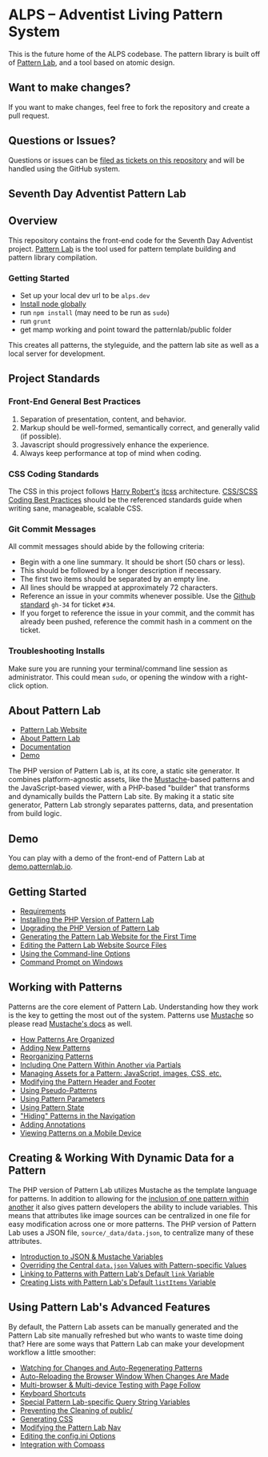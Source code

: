 # ALPS – Adventist Living Pattern System

This is the future home of the ALPS codebase. The pattern library is built off of [Pattern Lab](http://patternlab.io/), and a tool based on atomic design.

## Want to make changes?
If you want to make changes, feel free to fork the repository and create a pull request.

## Questions or Issues?
Questions or issues can be [filed as tickets on this repository](https://github.com/adventistchurch/alps/issues) and will be handled using the GitHub system.

## Seventh Day Adventist Pattern Lab

## Overview
This repository contains the front-end code for the Seventh Day Adventist project. [Pattern Lab](http://patternlab.io/) is the tool used for pattern template building and pattern library compilation.

### Getting Started

- Set up your local dev url to be `alps.dev`
- [Install node globally](https://docs.npmjs.com/getting-started/installing-node)
- run `npm install` (may need to be run as `sudo`)
- run `grunt`
- get mamp working and point toward the patternlab/public folder

This creates all patterns, the styleguide, and the pattern lab site as well as a local server for development.

## Project Standards

### Front-End General Best Practices
1. Separation of presentation, content, and behavior.
2. Markup should be well-formed, semantically correct, and generally valid (if possible).
3. Javascript should progressively enhance the experience.
4. Always keep performance at top of mind when coding.

### CSS Coding Standards
The CSS in this project follows [Harry Robert's](http://csswizardry.com/) [itcss](http://itcss.io/) architecture. [CSS/SCSS Coding Best Practices](http://cssguidelin.es/) should be the referenced standards guide when writing sane, manageable, scalable CSS.

### Git Commit Messages
All commit messages should abide by the following criteria:

* Begin with a one line summary. It should be short (50 chars or less).
* This should be followed by a longer description if necessary.
* The first two items should be separated by an empty line.
* All lines should be wrapped at approximately 72 characters.
* Reference an issue in your commits whenever possible. Use the [Github standard](https://help.github.com/articles/closing-issues-via-commit-messages/) ```gh-34``` for ticket ```#34```.
* If you forget to reference the issue in your commit, and the commit has already been pushed, reference the commit hash in a comment on the ticket.

### Troubleshooting Installs

Make sure you are running your terminal/command line session as administrator. This could mean `sudo`, or opening the window with a right-click option.

## About Pattern Lab
- [Pattern Lab Website](http://patternlab.io/)
- [About Pattern Lab](http://patternlab.io/about.html)
- [Documentation](http://patternlab.io/docs/index.html)
- [Demo](http://demo.patternlab.io/)

The PHP version of Pattern Lab is, at its core, a static site generator. It combines platform-agnostic assets, like the [Mustache](http://mustache.github.io/)-based patterns and the JavaScript-based viewer, with a PHP-based "builder" that transforms and dynamically builds the Pattern Lab site. By making it a static site generator, Pattern Lab strongly separates patterns, data, and presentation from build logic.

## Demo

You can play with a demo of the front-end of Pattern Lab at [demo.patternlab.io](http://demo.patternlab.io).

## Getting Started

* [Requirements](http://patternlab.io/docs/requirements.html)
* [Installing the PHP Version of Pattern Lab](http://patternlab.io/docs/installation.html)
* [Upgrading the PHP Version of Pattern Lab](http://patternlab.io/docs/upgrading.html)
* [Generating the Pattern Lab Website for the First Time](http://patternlab.io/docs/first-run.html)
* [Editing the Pattern Lab Website Source Files](http://patternlab.io/docs/editing-source-files.html)
* [Using the Command-line Options](http://patternlab.io/docs/command-line.html)
* [Command Prompt on Windows](http://patternlab.io/docs/command-prompt-windows.html)

## Working with Patterns

Patterns are the core element of Pattern Lab. Understanding how they work is the key to getting the most out of the system. Patterns use [Mustache](http://mustache.github.io/) so please read [Mustache's docs](http://mustache.github.io/mustache.5.html) as well.

* [How Patterns Are Organized](http://patternlab.io/docs/pattern-organization.html)
* [Adding New Patterns](http://patternlab.io/docs/pattern-add-new.html)
* [Reorganizing Patterns](http://patternlab.io/docs/pattern-reorganizing.html)
* [Including One Pattern Within Another via Partials](http://patternlab.io/docs/pattern-including.html)
* [Managing Assets for a Pattern: JavaScript, images, CSS, etc.](http://patternlab.io/docs/pattern-managing-assets.html)
* [Modifying the Pattern Header and Footer](http://patternlab.io/docs/pattern-header-footer.html)
* [Using Pseudo-Patterns](http://patternlab.io/docs/pattern-pseudo-patterns.html)
* [Using Pattern Parameters](http://patternlab.io/docs/pattern-parameters.html)
* [Using Pattern State](http://patternlab.io/docs/pattern-states.html)
* ["Hiding" Patterns in the Navigation](http://patternlab.io/docs/pattern-hiding.html)
* [Adding Annotations](http://patternlab.io/docs/pattern-adding-annotations.html)
* [Viewing Patterns on a Mobile Device](http://patternlab.io/docs/pattern-mobile-view.html)

## Creating & Working With Dynamic Data for a Pattern

The PHP version of Pattern Lab utilizes Mustache as the template language for patterns. In addition to allowing for the [inclusion of one pattern within another](http://patternlab.io/docs/pattern-including.html) it also gives pattern developers the ability to include variables. This means that attributes like image sources can be centralized in one file for easy modification across one or more patterns. The PHP version of Pattern Lab uses a JSON file, `source/_data/data.json`, to centralize many of these attributes.

* [Introduction to JSON & Mustache Variables](http://patternlab.io/docs/data-json-mustache.html)
* [Overriding the Central `data.json` Values with Pattern-specific Values](http://patternlab.io/docs/data-pattern-specific.html)
* [Linking to Patterns with Pattern Lab's Default `link` Variable](http://patternlab.io/docs/data-link-variable.html)
* [Creating Lists with Pattern Lab's Default `listItems` Variable](http://patternlab.io/docs/data-listitems.html)

## Using Pattern Lab's Advanced Features

By default, the Pattern Lab assets can be manually generated and the Pattern Lab site manually refreshed but who wants to waste time doing that? Here are some ways that Pattern Lab can make your development workflow a little smoother:

* [Watching for Changes and Auto-Regenerating Patterns](http://patternlab.io/docs/advanced-auto-regenerate.html)
* [Auto-Reloading the Browser Window When Changes Are Made](http://patternlab.io/docs/advanced-reload-browser.html)
* [Multi-browser & Multi-device Testing with Page Follow](http://patternlab.io/docs/advanced-page-follow.html)
* [Keyboard Shortcuts](http://patternlab.io/docs/advanced-keyboard-shortcuts.html)
* [Special Pattern Lab-specific Query String Variables ](http://patternlab.io/docs/pattern-linking.html)
* [Preventing the Cleaning of public/](http://patternlab.io/docs/advanced-clean-public.html)
* [Generating CSS](http://patternlab.io/docs/advanced-generating-css.html)
* [Modifying the Pattern Lab Nav](http://patternlab.io/docs/advanced-pattern-lab-nav.html)
* [Editing the config.ini Options](http://patternlab.io/docs/advanced-config-options.html)
* [Integration with Compass](http://patternlab.io/docs/advanced-integration-with-compass.html)
